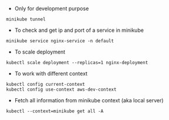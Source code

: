 

- Only for development purpose 

 ```
 minikube tunnel
 ```


- To check and get ip and port of a service in minikube

```
minikube service nginx-service -n default
```

- To scale deployment

 ```
 kubectl scale deployment --replicas=1 nginx-deployment

 ```

 - To work with different context

 ```
 kubectl config current-context
 kubectl config use-context aws-dev-context
 ```
 
 - Fetch all information from minikube context (aka local server)

 ```
 kubectl --context=minikube get all -A 
 ```
